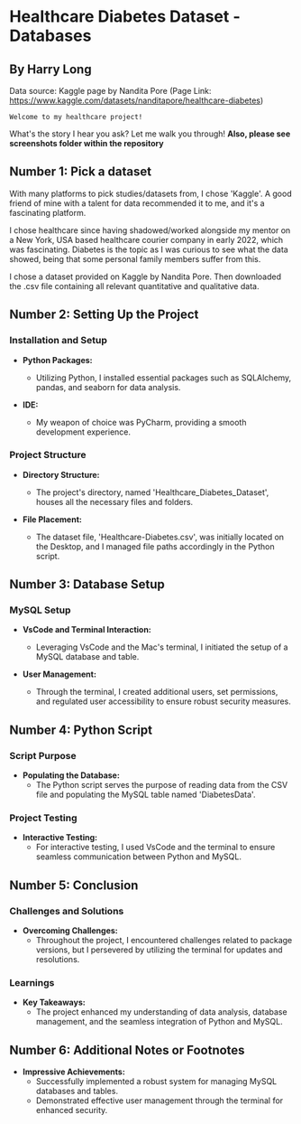 # Healthcare Diabetes Dataset - Databases
## By Harry Long
Data source: Kaggle page by Nandita Pore (Page Link: https://www.kaggle.com/datasets/nanditapore/healthcare-diabetes)

    Welcome to my healthcare project!

What's the story I hear you ask? Let me walk you through!
**Also, please see screenshots folder within the repository**

## Number 1: Pick a dataset
With many platforms to pick studies/datasets from, I chose 'Kaggle'. A good friend of mine with a talent for data recommended it to me, and it's a fascinating platform.

I chose healthcare since having shadowed/worked alongside my mentor on a New York, USA based healthcare courier company in early 2022, which was fascinating. Diabetes is the topic as I was curious to see what the data showed, being that some personal family members suffer from this.

I chose a dataset provided on Kaggle by Nandita Pore. Then downloaded the .csv file containing all relevant quantitative and qualitative data.

## Number 2: Setting Up the Project
### Installation and Setup
- **Python Packages:**
  - Utilizing Python, I installed essential packages such as SQLAlchemy, pandas, and seaborn for data analysis.

- **IDE:**
  - My weapon of choice was PyCharm, providing a smooth development experience.

### Project Structure
- **Directory Structure:**
  - The project's directory, named 'Healthcare_Diabetes_Dataset', houses all the necessary files and folders.

- **File Placement:**
  - The dataset file, 'Healthcare-Diabetes.csv', was initially located on the Desktop, and I managed file paths accordingly in the Python script.

## Number 3: Database Setup
### MySQL Setup
- **VsCode and Terminal Interaction:**
  - Leveraging VsCode and the Mac's terminal, I initiated the setup of a MySQL database and table.

- **User Management:**
  - Through the terminal, I created additional users, set permissions, and regulated user accessibility to ensure robust security measures.

## Number 4: Python Script
### Script Purpose
- **Populating the Database:**
  - The Python script serves the purpose of reading data from the CSV file and populating the MySQL table named 'DiabetesData'.

### Project Testing
- **Interactive Testing:**
  - For interactive testing, I used VsCode and the terminal to ensure seamless communication between Python and MySQL.

## Number 5: Conclusion
### Challenges and Solutions
- **Overcoming Challenges:**
  - Throughout the project, I encountered challenges related to package versions, but I persevered by utilizing the terminal for updates and resolutions.

### Learnings
- **Key Takeaways:**
  - The project enhanced my understanding of data analysis, database management, and the seamless integration of Python and MySQL.

## Number 6: Additional Notes or Footnotes
- **Impressive Achievements:**
  - Successfully implemented a robust system for managing MySQL databases and tables.
  - Demonstrated effective user management through the terminal for enhanced security.
